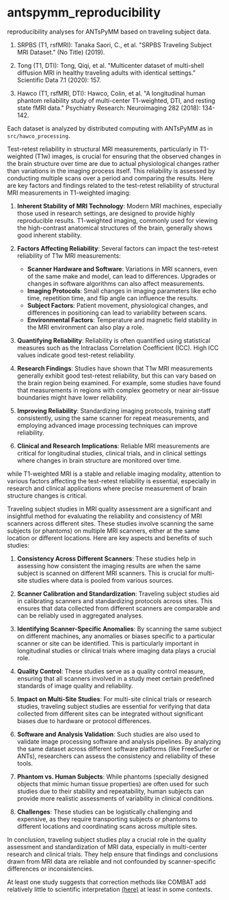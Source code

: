 # antspymm_reproducibility

reproducibility analyses for ANTsPyMM based on traveling subject data.

1. SRPBS (T1, rsfMRI): Tanaka Saori, C., et al. "SRPBS Traveling Subject MRI Dataset." (No Title) (2019).

2. Tong (T1, DTI): Tong, Qiqi, et al. "Multicenter dataset of multi-shell diffusion MRI in healthy traveling adults with identical settings." Scientific Data 7.1 (2020): 157.

3. Hawco (T1, rsfMRI, DTI): Hawco, Colin, et al. "A longitudinal human phantom reliability study of multi-center T1-weighted, DTI, and resting state fMRI data." Psychiatry Research: Neuroimaging 282 (2018): 134-142.

Each dataset is analyzed by distributed computing with ANTsPyMM as in `src/hawco_processing`.

Test-retest reliability in structural MRI measurements, particularly in T1-weighted (T1w) images, is crucial for ensuring that the observed changes in the brain structure over time are due to actual physiological changes rather than variations in the imaging process itself. This reliability is assessed by conducting multiple scans over a period and comparing the results. Here are key factors and findings related to the test-retest reliability of structural MRI measurements in T1-weighted imaging:

1. **Inherent Stability of MRI Technology**: Modern MRI machines, especially those used in research settings, are designed to provide highly reproducible results. T1-weighted imaging, commonly used for viewing the high-contrast anatomical structures of the brain, generally shows good inherent stability.

2. **Factors Affecting Reliability**: Several factors can impact the test-retest reliability of T1w MRI measurements:
   - **Scanner Hardware and Software**: Variations in MRI scanners, even of the same make and model, can lead to differences. Upgrades or changes in software algorithms can also affect measurements.
   - **Imaging Protocols**: Small changes in imaging parameters like echo time, repetition time, and flip angle can influence the results.
   - **Subject Factors**: Patient movement, physiological changes, and differences in positioning can lead to variability between scans.
   - **Environmental Factors**: Temperature and magnetic field stability in the MRI environment can also play a role.

3. **Quantifying Reliability**: Reliability is often quantified using statistical measures such as the Intraclass Correlation Coefficient (ICC). High ICC values indicate good test-retest reliability.

4. **Research Findings**: Studies have shown that T1w MRI measurements generally exhibit good test-retest reliability, but this can vary based on the brain region being examined. For example, some studies have found that measurements in regions with complex geometry or near air-tissue boundaries might have lower reliability.

5. **Improving Reliability**: Standardizing imaging protocols, training staff consistently, using the same scanner for repeat measurements, and employing advanced image processing techniques can improve reliability.

6. **Clinical and Research Implications**: Reliable MRI measurements are critical for longitudinal studies, clinical trials, and in clinical settings where changes in brain structure are monitored over time.

while T1-weighted MRI is a stable and reliable imaging modality, attention to various factors affecting the test-retest reliability is essential, especially in research and clinical applications where precise measurement of brain structure changes is critical.

Traveling subject studies in MRI quality assessment are a significant and insightful method for evaluating the reliability and consistency of MRI scanners across different sites. These studies involve scanning the same subjects (or phantoms) on multiple MRI scanners, either at the same location or different locations. Here are key aspects and benefits of such studies:

1. **Consistency Across Different Scanners**: These studies help in assessing how consistent the imaging results are when the same subject is scanned on different MRI scanners. This is crucial for multi-site studies where data is pooled from various sources.

2. **Scanner Calibration and Standardization**: Traveling subject studies aid in calibrating scanners and standardizing protocols across sites. This ensures that data collected from different scanners are comparable and can be reliably used in aggregated analyses.

3. **Identifying Scanner-Specific Anomalies**: By scanning the same subject on different machines, any anomalies or biases specific to a particular scanner or site can be identified. This is particularly important in longitudinal studies or clinical trials where imaging data plays a crucial role.

4. **Quality Control**: These studies serve as a quality control measure, ensuring that all scanners involved in a study meet certain predefined standards of image quality and reliability.

5. **Impact on Multi-Site Studies**: For multi-site clinical trials or research studies, traveling subject studies are essential for verifying that data collected from different sites can be integrated without significant biases due to hardware or protocol differences.

6. **Software and Analysis Validation**: Such studies are also used to validate image processing software and analysis pipelines. By analyzing the same dataset across different software platforms (like FreeSurfer or ANTs), researchers can assess the consistency and reliability of these tools.

7. **Phantom vs. Human Subjects**: While phantoms (specially designed objects that mimic human tissue properties) are often used for such studies due to their stability and repeatability, human subjects can provide more realistic assessments of variability in clinical conditions.

8. **Challenges**: These studies can be logistically challenging and expensive, as they require transporting subjects or phantoms to different locations and coordinating scans across multiple sites.

In conclusion, traveling subject studies play a crucial role in the quality assessment and standardization of MRI data, especially in multi-center research and clinical trials. They help ensure that findings and conclusions drawn from MRI data are reliable and not confounded by scanner-specific differences or inconsistencies.

At least one study suggests that correction methods like COMBAT add relatively little  to scientific interpretation [(here)](https://www.frontiersin.org/articles/10.3389/fneur.2022.826564/full) at least in some contexts.




